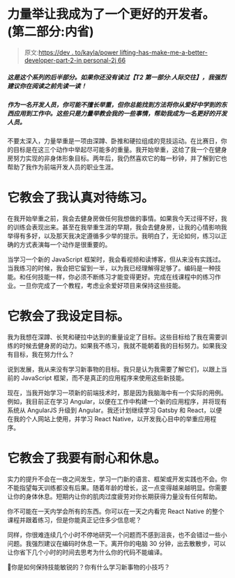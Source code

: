 # 力量举让我成为了一个更好的开发者。(第二部分:内省)

> 原文:[https://dev . to/kayla/power lifting-has-make-me-a-better-developer-part-2-in personal-2j 66](https://dev.to/kayla/powerlifting-has-made-me-a-better-developer-part-2-intrapersonally-2j66)

##### [](#this-is-the-second-half-of-this-series-if-you-havent-read-part-1-interpersonally-i-highly-recommend-doing-so-before-reading-this)这是这个系列的后半部分。如果你还没有读过【T2 第一部分:人际交往】，我强烈建议你在阅读之前先读一读！

##### 作为一名开发人员，你可能不擅长举重，但你总能找到方法将你从爱好中学到的东西应用到工作中。这些只是力量举教会我的一些事情，帮助我成为一名更好的开发人员。

不要太深入，力量举重是一项由深蹲、卧推和硬拉组成的竞技运动。在比赛日，你的目标是在这三个动作中举起尽可能多的重量。我开始举重，这给了我一个在健身房努力实现的非身体形象目标。两年后，我仍然喜欢它的每一秒钟，并了解到它也帮助了我作为前端开发人员的职业生涯。

# 它教会了我认真对待练习。

在我开始举重之前，我会去健身房做任何我想做的事情。如果我今天过得不好，我的训练会表现出来。甚至在我举重生涯的早期，我会去健身房，让我的心情影响我举得有多好，以及那天我决定遵循多少举的提示。我明白了，无论如何，练习以正确的方式表演每一个动作是很重要的。

当学习一个新的 JavaScript 框架时，我会看视频和读博客，但从来没有实践过。当我练习的时候，我会把它留到一半，以为我已经理解得足够了。编码是一种技能。和任何技能一样，你必须不断练习才能变得更好。完成在线课程中的练习作业。一旦你完成了一个教程，考虑业余爱好项目来保持这些技能。

# 它教会了我设定目标。

我为我想在深蹲、长凳和硬拉中达到的重量设定了目标。这些目标给了我在需要训练的时候去健身房的动力。如果我不练习，我就不能朝着我的目标努力。如果我没有目标，我在努力什么？

说到发展，我从来没有学习新事物的目标。我只是认为我需要了解它们，以跟上当前的 JavaScript 框架，而不是真正的应用程序来使用这些新技能。

现在，当我开始学习一项新的前端技术时，那是因为我脑海中有一个实际的用例。例如，我目前正在学习 Angular，以便在工作中构建一个新的应用程序，并将现有系统从 AngularJS 升级到 Angular。我还计划继续学习 Gatsby 和 React，以便在我的个人网站上使用，并学习 React Native，以开发我心目中的举重应用程序。

# 它教会了我要有耐心和休息。

实力的提升不会在一夜之间发生，学习一门新的语言、框架或开发实践也不会。你不能指望每天训练都没有后果。随着年龄的增长，这一点变得越来越明显。你需要让你的身体休息。短期内让你的肌肉过度疲劳对你长期获得力量没有任何帮助。

你不可能在一天内学会所有的东西。你可以在一天之内看完 React Native 的整个课程并跟着练习，但是你能真正记住多少信息呢？

同样，你很难连续几个小时不停地研究一个问题而不感到沮丧，也不会错过一些小问题。我强烈建议在编码时休息一下。离开你的电脑 30 分钟，出去散散步，可以让你省下几个小时的时间去思考为什么你的代码不能编译。

📣你是如何保持技能敏锐的？你有什么学习新事物的小技巧？